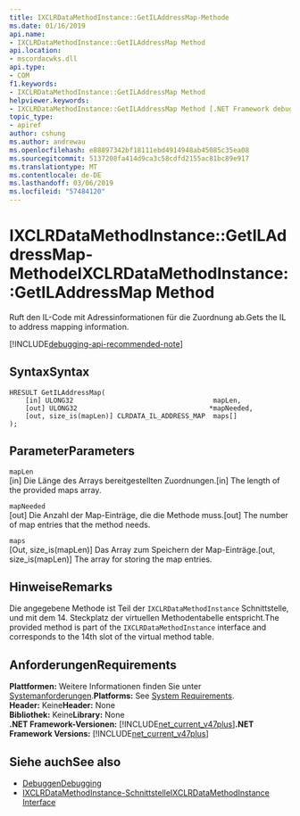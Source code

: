 ```yaml
---
title: IXCLRDataMethodInstance::GetILAddressMap-Methode
ms.date: 01/16/2019
api.name:
- IXCLRDataMethodInstance::GetILAddressMap Method
api.location:
- mscordacwks.dll
api.type:
- COM
f1.keywords:
- IXCLRDataMethodInstance::GetILAddressMap Method
helpviewer.keywords:
- IXCLRDataMethodInstance::GetILAddressMap Method [.NET Framework debugging]
topic_type:
- apiref
author: cshung
ms.author: andrewau
ms.openlocfilehash: e88897342bf18111ebd4914948ab45085c35ea08
ms.sourcegitcommit: 5137208fa414d9ca3c58cdfd2155ac81bc89e917
ms.translationtype: MT
ms.contentlocale: de-DE
ms.lasthandoff: 03/06/2019
ms.locfileid: "57484120"
---
```

# <a name="ixclrdatamethodinstancegetiladdressmap-method"></a><span data-ttu-id="7c8e4-102">IXCLRDataMethodInstance::GetILAddressMap-Methode</span><span class="sxs-lookup"><span data-stu-id="7c8e4-102">IXCLRDataMethodInstance::GetILAddressMap Method</span></span>

<span data-ttu-id="7c8e4-103">Ruft den IL-Code mit Adressinformationen für die Zuordnung ab.</span><span class="sxs-lookup"><span data-stu-id="7c8e4-103">Gets the IL to address mapping information.</span></span>

[!INCLUDE[debugging-api-recommended-note](../../../../includes/debugging-api-recommended-note.md)]

## <a name="syntax"></a><span data-ttu-id="7c8e4-104">Syntax</span><span class="sxs-lookup"><span data-stu-id="7c8e4-104">Syntax</span></span>

```
HRESULT GetILAddressMap(
    [in] ULONG32                                   mapLen,
    [out] ULONG32                                 *mapNeeded,
    [out, size_is(mapLen)] CLRDATA_IL_ADDRESS_MAP  maps[]
);
```

## <a name="parameters"></a><span data-ttu-id="7c8e4-105">Parameter</span><span class="sxs-lookup"><span data-stu-id="7c8e4-105">Parameters</span></span>

`mapLen`\
<span data-ttu-id="7c8e4-106">[in] Die Länge des Arrays bereitgestellten Zuordnungen.</span><span class="sxs-lookup"><span data-stu-id="7c8e4-106">[in] The length of the provided maps array.</span></span>

`mapNeeded`\
<span data-ttu-id="7c8e4-107">[out] Die Anzahl der Map-Einträge, die die Methode muss.</span><span class="sxs-lookup"><span data-stu-id="7c8e4-107">[out] The number of map entries that the method needs.</span></span>

`maps`\
<span data-ttu-id="7c8e4-108">[Out, size_is(mapLen)] Das Array zum Speichern der Map-Einträge.</span><span class="sxs-lookup"><span data-stu-id="7c8e4-108">[out, size_is(mapLen)] The array for storing the map entries.</span></span>

## <a name="remarks"></a><span data-ttu-id="7c8e4-109">Hinweise</span><span class="sxs-lookup"><span data-stu-id="7c8e4-109">Remarks</span></span>

<span data-ttu-id="7c8e4-110">Die angegebene Methode ist Teil der `IXCLRDataMethodInstance` Schnittstelle, und mit dem 14. Steckplatz der virtuellen Methodentabelle entspricht.</span><span class="sxs-lookup"><span data-stu-id="7c8e4-110">The provided method is part of the `IXCLRDataMethodInstance` interface and corresponds to the 14th slot of the virtual method table.</span></span>

## <a name="requirements"></a><span data-ttu-id="7c8e4-111">Anforderungen</span><span class="sxs-lookup"><span data-stu-id="7c8e4-111">Requirements</span></span>

<span data-ttu-id="7c8e4-112">**Plattformen:** Weitere Informationen finden Sie unter [Systemanforderungen](../../../../docs/framework/get-started/system-requirements.md).</span><span class="sxs-lookup"><span data-stu-id="7c8e4-112">**Platforms:** See [System Requirements](../../../../docs/framework/get-started/system-requirements.md).</span></span>  
<span data-ttu-id="7c8e4-113">**Header:** Keine</span><span class="sxs-lookup"><span data-stu-id="7c8e4-113">**Header:** None</span></span>  
<span data-ttu-id="7c8e4-114">**Bibliothek:** Keine</span><span class="sxs-lookup"><span data-stu-id="7c8e4-114">**Library:** None</span></span>  
<span data-ttu-id="7c8e4-115">**.NET Framework-Versionen:** [!INCLUDE[net_current_v47plus](../../../../includes/net-current-v47plus.md)]</span><span class="sxs-lookup"><span data-stu-id="7c8e4-115">**.NET Framework Versions:** [!INCLUDE[net_current_v47plus](../../../../includes/net-current-v47plus.md)]</span></span>  

## <a name="see-also"></a><span data-ttu-id="7c8e4-116">Siehe auch</span><span class="sxs-lookup"><span data-stu-id="7c8e4-116">See also</span></span>

- [<span data-ttu-id="7c8e4-117">Debuggen</span><span class="sxs-lookup"><span data-stu-id="7c8e4-117">Debugging</span></span>](index.md)
- [<span data-ttu-id="7c8e4-118">IXCLRDataMethodInstance-Schnittstelle</span><span class="sxs-lookup"><span data-stu-id="7c8e4-118">IXCLRDataMethodInstance Interface</span></span>](ixclrdatamethodinstance-interface.md)
